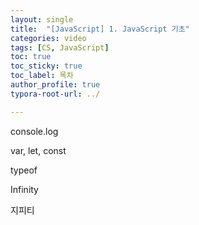 ```yaml
---
layout: single
title:  "[JavaScript] 1. JavaScript 기초"
categories: video
tags: [CS, JavaScript]
toc: true
toc_sticky: true
toc_label: 목차
author_profile: true
typora-root-url: ../

---
```


console.log

var, let, const

typeof

Infinity

지피티
